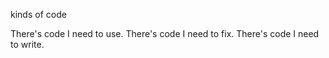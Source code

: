 kinds of code

There's code I need to use.
There's code I need to fix.
There's code I need to write.
